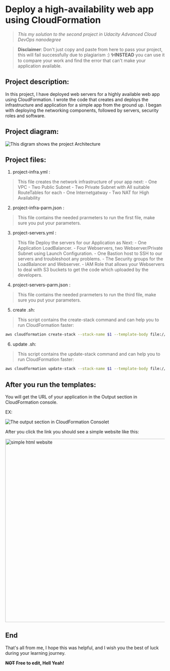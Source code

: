 # Deploy a high-availability web app using CloudFormation

> _This my solution to the second project in Udacity Advanced Cloud DevOps nanodegree_

> **Disclaimer**: Don't just copy and paste from here to pass your project, this will fail successfully due to plagiarism :) 
>  **✨INSTEAD** you can use it to compare your work and find the error that can't make your application available.

## Project description:
In this project, I have deployed web servers for a highly available web app using CloudFormation. I wrote the code that creates and deploys the infrastructure and application for a simple app from the ground up. I began with deploying the networking components, followed by servers, security roles and software.

## Project diagram:
![This digram shows the project Architecture](https://user-images.githubusercontent.com/112473376/210959777-a60fed33-431d-4ca4-bb57-1e4d9203b87e.png)


## Project files:

 1. project-infra.yml :
> This file creates the network infrastructure of your app next:
			- One VPC
			- Two Public Subnet
			- Two Private Subnet with All suitable RouteTables for each
			- One Internetgatway
			- Two NAT for High Availability

2. project-infra-parm.json :
> This file contains the needed prarmeters to run the first file, make sure you put your parameters.

3. project-servers.yml :
>This file Deploy the servers for our Application as Next:
			- One Application LoadBalancer.
			- Four Webservers, two Webserver/Private Subnet using Launch Configuration.
			- One Bastion host to SSH to our servers and troubleshoot any problems.
			- The Security groups for the LoadBalancer and Webserver.
			- IAM Role that allows your Webservers to deal with S3 buckets to get the code which uploaded by the developers.

4. project-servers-parm.json :
> This file contains the needed prarmeters to run the third file, make sure you put your parameters.

5. create .sh:
>This script contains the create-stack command and can help you to run CloudFormation faster:
```sh
aws cloudformation create-stack --stack-name $1 --template-body file://$2 --parameters file://$3 --capabilities "CAPABILITY_IAM"  "CAPABILITY_NAMED_IAM" --region=us-east-1
```

6. update .sh:
> This script contains the update-stack command and can help you to run CloudFormation faster:
```sh
aws cloudformation update-stack --stack-name $1 --template-body file://$2 --parameters file://$3 --capabilities "CAPABILITY_IAM"  "CAPABILITY_NAMED_IAM" --region=us-east-1
```

## After you run the templates:

You will get the URL of your application in the Output section in CloudFormation console.

EX:

![The output section in CloudFormation Consolet](https://user-images.githubusercontent.com/112473376/210959928-f86cf640-2f66-43d1-b714-33c4a9275f93.JPG)

After you click the link you should see a simple website like this:

<img width="578" alt="simple html website" src="https://user-images.githubusercontent.com/112473376/210960183-6e1ef2f3-7777-403b-86d3-5b61a5240d08.png">

## End

That's all from me, I hope this was helpful, and I wish you the best of luck during your learning journey.


**~~NOT~~ Free to edit, Hell Yeah!**
